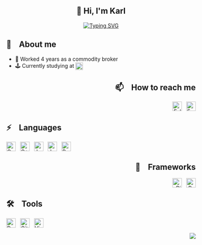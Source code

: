 <h2 align="center">
👋 Hi, I'm Karl
</h2>

<p align="center">
<a href="https://git.io/typing-svg"><img src="https://readme-typing-svg.demolab.com?font=Liberation&weight=900&duration=3000&pause=1000&color=00BB23&center=true&vCenter=true&random=false&width=435&lines=%E2%96%AB%EF%B8%8F+Welcome+to+my+Github+profile+%E2%96%AB%EF%B8%8F;%E2%96%AB%EF%B8%8F+Student+at+%C3%89cole+42%2C+Paris+%E2%96%AB%EF%B8%8F" alt="Typing SVG" /></a>
</p>

<div align="left">

## 📖 &nbsp;&nbsp; About me
- 👔 Worked 4 years as a commodity broker
- 🕹️ Currently studying at [<img src="https://img.shields.io/badge/Paris-blue?style=for-the-badge&logo=42&logoColor=white&logoSize=auto&labelColor=black" height="20em" align="center" alt="School 42" title="School 42"/>](https://42.fr/en/homepage/)

<div align="right">

## 📫 &nbsp;&nbsp; How to reach me
[<img src="https://img.shields.io/badge/LinkedIn-0077B5?style=for-the-badge&logo=linkedin&logoColor=white" height="25em" align="center" alt="Follow Karl Querel on LinkedIn" title="Follow Karl Querel on LinkedIn"/>](https://www.linkedin.com/in/karlquerel)&nbsp;&nbsp;
[<img src="https://img.shields.io/badge/Gmail-D14836?style=for-the-badge&logo=gmail&logoColor=white" height="25em" align="center" alt="Email Karl Querel" title="Email Karl Querel"/>](mailto:karlquerel@gmail.com)

<div align="left">

## ⚡ &nbsp;&nbsp; Languages
[<img src="https://img.shields.io/badge/C-00599C?style=for-the-badge&logo=c&logoColor=white" height="25em" align="center" alt="C" title="C"/>](https://www.cprogramming.com)&nbsp;&nbsp;
[<img src="https://img.shields.io/badge/C%2B%2B-00599C?style=for-the-badge&logo=c%2B%2B&logoColor=white" height="25em" align="center" alt="C++" title="C++"/>](https://www.w3schools.com/cpp)&nbsp;&nbsp;
[<img src="https://img.shields.io/badge/Javascript-808080?style=for-the-badge&logo=javascript&logoColor=white" height="25em" align="center" alt="Javascript" title="Javascript"/>](https://www.javascript.com/)&nbsp;&nbsp;
[<img src="https://img.shields.io/badge/python-3776AB?style=for-the-badge&logo=python&logoColor=white" height="25em" align="center" alt="Javascript" title="Python"/>](https://www.python.org/)&nbsp;&nbsp;
[<img src="https://img.shields.io/badge/bash-4EAA25?style=for-the-badge&logo=gnubash&logoColor=white" height="25em" align="center" alt="Bash" title="Bash"/>](https://www.gnu.org/software/bash//)&nbsp;&nbsp;

<div align="right">

## 🧩 &nbsp;&nbsp; Frameworks
[<img src="https://img.shields.io/badge/Django-092E20?style=for-the-badge&logo=django&logoColor=white" height="25em" align="center" alt="Django" title="Django"/>](https://www.djangoproject.com/)&nbsp;&nbsp;
[<img src="https://img.shields.io/badge/Bootstrap-563D7C?style=for-the-badge&logo=bootstrap&logoColor=white" height="25em" align="center" alt="Bootstrap" title="Bootstrap"/>](https://getbootstrap.com/)

<div align="left">

## 🛠 &nbsp;&nbsp; Tools
[<img src="https://img.shields.io/badge/Docker-2CA5E0?style=for-the-badge&logo=docker&logoColor=white" height="25em" align="center" alt="Docker" title="Docker"/>](https://www.docker.com)&nbsp;&nbsp;
[<img src="https://img.shields.io/badge/GIT-E44C30?style=for-the-badge&logo=git&logoColor=white" height="25em" align="center" alt="Git" title="Git"/>](https://git-scm.com/)&nbsp;&nbsp;
[<img src="https://img.shields.io/badge/VirtualBox-183A61?style=for-the-badge&logo=virtualbox&logoColor=white" height="25em" align="center" alt="VirtualBox" title="VirtualBox"/>](https://www.virtualbox.org/)&nbsp;&nbsp;

<div align="right">

<img src="https://github-readme-stats.vercel.app/api/top-langs?username=KarlQuerel&show_icons=true&theme=dark&locale=en&layout=compact" align=center>

</div>
